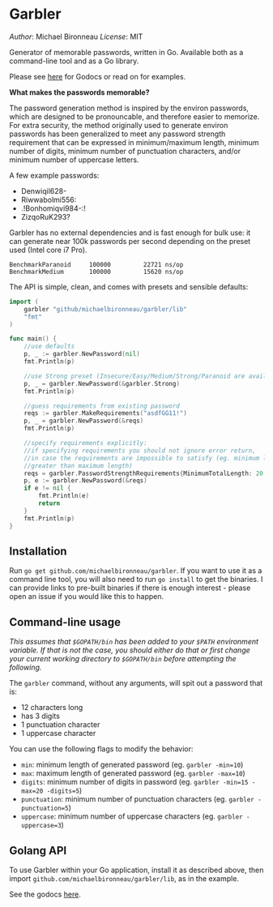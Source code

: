 # Garbler

*Author*: Michael Bironneau
*License*: MIT

Generator of memorable passwords, written in Go. Available both as a command-line tool and as a Go library.

Please see [here](http://godoc.org/github.com/michaelbironneau/garbler/lib) for Godocs or read on for examples.

**What makes the passwords memorable?**

The password generation method is inspired by the environ passwords, which are designed to be pronouncable, and therefore easier to memorize. For extra security, the method originally used to generate environ passwords has been generalized to meet any password strength requirement that can be expressed in minimum/maximum length, minimum number of digits, minimum number of punctuation characters, and/or minimum number of uppercase letters.

A few example passwords:

* Denwiqil628-
* Riwwabolmi556:
* .!Bonhomiqvi984-:!
* ZizqoRuK293?

Garbler has no external dependencies and is fast enough for bulk use: it can generate near 100k passwords per second depending on the preset used (Intel core i7 Pro).

```
BenchmarkParanoid	  100000	     22721 ns/op
BenchmarkMedium	      100000	     15620 ns/op
```

The API is simple, clean, and comes with presets and sensible defaults:
```go
import (
	garbler "github/michaelbironneau/garbler/lib"
	"fmt"
)

func main() {
	//use defaults
	p, _ := garbler.NewPassword(nil)
	fmt.Println(p)

	//use Strong preset (Insecure/Easy/Medium/Strong/Paranoid are available)
	p, _ = garbler.NewPassword(&garbler.Strong)
	fmt.Println(p)

	//guess requirements from existing password
	reqs := garbler.MakeRequirements("asdfGG11!")
	p, _ = garbler.NewPassword(&reqs)
	fmt.Println(p)

	//specify requirements explicitly:
	//if specifying requirements you should not ignore error return,
	//in case the requirements are impossible to satisfy (eg. minimum length is
    //greater than maximum length)
	reqs = garbler.PasswordStrengthRequirements{MinimumTotalLength: 20, Digits:10}
	p, e := garbler.NewPassword(&reqs)
	if e != nil {
		fmt.Println(e)
		return
	}
	fmt.Println(p)
}
```

## Installation

Run `go get github.com/michaelbironneau/garbler`. If you want to use it as a command line tool, you will also need to run `go install` to get the binaries. I can provide links to pre-built binaries if there is enough interest - please open an issue if you would like this to happen.

## Command-line usage

*This assumes that `$GOPATH/bin` has been added to your `$PATH` environment variable. If that is not the case, you should either do that or first change your current working directory to `$GOPATH/bin` before attempting the following.*

The `garbler` command, without any arguments, will spit out a password that is:

* 12 characters long
* has 3 digits
* 1 punctuation character
* 1 uppercase character

You can use the following flags to modify the behavior:

* `min`: minimum length of generated password (eg. `garbler -min=10`)
* `max`: maximum length of generated password (eg. `garbler -max=10`)
* `digits`: minimum number of digits in password (eg. `garbler -min=15 -max=20 -digits=5`)
* `punctuation`: minimum number of punctuation characters (eg. `garbler -punctuation=5`)
* `uppercase`: minimum number of uppercase characters (eg. `garbler -uppercase=3`)

## Golang API

To use Garbler within your Go application, install it as described above, then import `github.com/michaelbironneau/garbler/lib`, as in the example.

See the godocs [here](http://godoc.org/github.com/michaelbironneau/garbler/lib).
